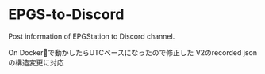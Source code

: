 # EPGS-to-Discord
Post information of EPGStation to Discord channel.

On Docker🐳で動かしたらUTCベースになったので修正した
V2のrecorded jsonの構造変更に対応
